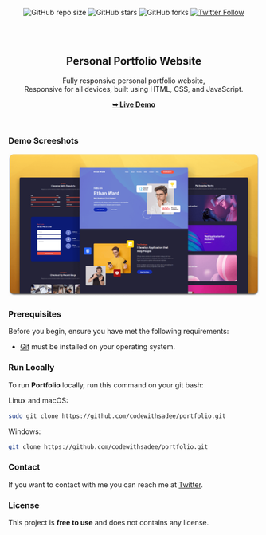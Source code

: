 <div align="center">
  
  ![GitHub repo size](https://img.shields.io/github/repo-size/pawan1198/portfolio)
  ![GitHub stars](https://img.shields.io/github/stars/pawan1198/portfolio?style=social)
  ![GitHub forks](https://img.shields.io/github/forks/pawan1198/portfolio?style=social)
[![Twitter Follow](https://img.shields.io/twitter/follow/pawan1198_?style=social)](https://twitter.com/intent/follow?screen_name=pawanjangra1198_)

  <br />
  <br />

  <h2 align="center">Personal Portfolio Website</h2>

  Fully responsive personal portfolio website, <br />Responsive for all devices, built using HTML, CSS, and JavaScript.

  <a href="https://codewithsadee.github.io/portfolio/"><strong>➥ Live Demo</strong></a>

</div>

<br />

### Demo Screeshots

![Portfolio Desktop Demo](./readme-images/desktop.png "Desktop Demo")

### Prerequisites

Before you begin, ensure you have met the following requirements:

* [Git](https://git-scm.com/downloads "Download Git") must be installed on your operating system.

### Run Locally

To run **Portfolio** locally, run this command on your git bash:

Linux and macOS:

```bash
sudo git clone https://github.com/codewithsadee/portfolio.git
```

Windows:

```bash
git clone https://github.com/codewithsadee/portfolio.git
```

### Contact

If you want to contact with me you can reach me at [Twitter](https://www.twitter.com/pawanjangra1198).

### License

This project is **free to use** and does not contains any license.
